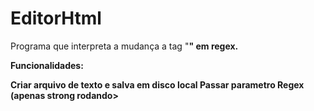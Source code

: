 # EditorHtml

Programa que interpreta a mudança a tag "<strong>" em regex.

Funcionalidades:

  Criar arquivo de texto e salva em disco local
  Passar parametro Regex (apenas strong rodando>

